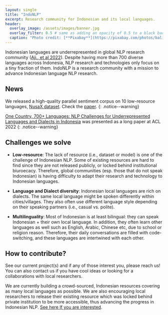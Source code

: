 ```yaml
---
layout: single
title: "IndoNLP"
excerpt: Research community for Indonesian and its local languages.
header:
  overlay_image: /assets/images/banner.jpg
  overlay_filter: 0.5 # same as adding an opacity of 0.5 to a black background
  caption: "Photo credit: [**Pixabay**](https://pixabay.com/photos/bali-nature-mountain-pond-volcano-1674192/)"
---
```


Indonesian languages are underrepresented in global NLP research community ([Aji., et al 2022](https://aclanthology.org/2022.acl-long.500.pdf)).
Despite having more than 700 diverse languages across Indonesia, NLP research and technologies only focus on a tiny fraction of them. IndoNLP is a research community with a mission to advance Indonesian language NLP research.

## News
We released a high-quality parallel sentiment corpus on 10 low-resource languages, [NusaX dataset](https://github.com/IndoNLP/nusax). Check the [paper](https://arxiv.org/pdf/2205.15960.pdf).
{: .notice--warning}

[One Country, 700+ Languages: NLP Challenges for Underrepresented Languages and Dialects in Indonesia](https://aclanthology.org/2022.acl-long.500.pdf) was presented as a long paper at ACL 2022
{: .notice--warning}

## Challenges we solve

- **Low-resource**: The lack of resource (i.e., dataset or model) is one of the challenge of Indonesian NLP. Some of existing resources are hard to find since they are not released publicly, or locked behind institutional biuroecacy. Therefore, global communities (esp. those that do not speak Indonesian) is having difficulty to adapt their research and technology to Indonesian languages.

- **Language and Dialect diversity**: Indonesian local languages are rich on dialects. The same local language might be spoken differently within cities/villages. They also often use different language style depending on their speaking partners (i.e., casual vs. polite).

- **Multilinguality**: Most of Indonesian is at least bilingual: they can speak Indonesian + their own local language. In addition, they often learn other languages as well such as English, Arabic, Chinese etc, due to school or religion reason. Therefore, their daily conversations are filled with code-switching, and these languages are intertwined with each other.

## How to contribute?

See our current project(s) and if any of those interest you, please reach us!
You can also contact us if you have cool ideas or looking for a collaborations with local researchers.

We are currently building a crowd-sourced, Indonesian resources covering as many local languages as possible. We are also encouraging local researchers to release their existing resource which was locked behind private institution to be more accessible, thus advancing the progress in Indonesian NLP. [See here If you are interested](https://github.com/IndoNLP/nusa-datasets).

